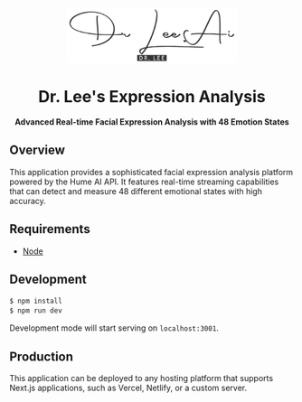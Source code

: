 <div align="center">
  <img src="./public/drlee_logo_v2.png" alt="Dr. Lee Logo" width="300">
  <h1>Dr. Lee's Expression Analysis</h1>
  <p>
    <strong>Advanced Real-time Facial Expression Analysis with 48 Emotion States</strong>
  </p>
</div>

## Overview

This application provides a sophisticated facial expression analysis platform powered by the Hume AI API. It features real-time streaming capabilities that can detect and measure 48 different emotional states with high accuracy.


## Requirements

- [Node](https://nodejs.org/)

## Development

```bash
$ npm install
$ npm run dev
```

Development mode will start serving on `localhost:3001`.

## Production

This application can be deployed to any hosting platform that supports Next.js applications, such as Vercel, Netlify, or a custom server.
